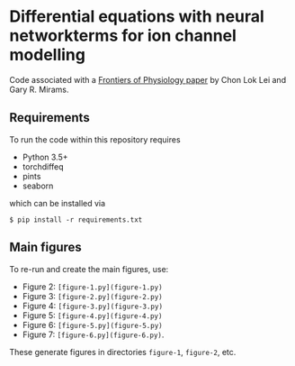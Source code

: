 # Differential equations with neural networkterms for ion channel modelling

Code associated with a [Frontiers of Physiology paper](.) by Chon Lok Lei and Gary R. Mirams.


Requirements
------

To run the code within this repository requires

- Python 3.5+
- torchdiffeq
- pints
- seaborn

which can be installed via
```
$ pip install -r requirements.txt
```


Main figures
------

To re-run and create the main figures, use:
- Figure 2: `[figure-1.py](figure-1.py)`
- Figure 3: `[figure-2.py](figure-2.py)`
- Figure 4: `[figure-3.py](figure-3.py)`
- Figure 5: `[figure-4.py](figure-4.py)`
- Figure 6: `[figure-5.py](figure-5.py)`
- Figure 7: `[figure-6.py](figure-6.py)`.

These generate figures in directories `figure-1`, `figure-2`, etc.
